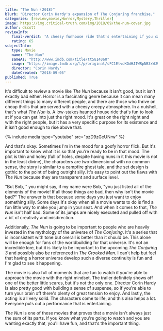 ```yaml
---
title: "The Nun (2018)"
blurb: "Director Corin Hardy's expansion of The Conjuring franchise."
categories: [review,movie,Horror,Mystery,Thriller]
image: https://img.critical-truth.com/img/2018/09/the-nun-cover.jpg
author: dscott
reviewInfo:
   final-verdict: "A cheesy funhouse ride that's entertaining if you can overlook its silliness."
   rating: 65
subjectInfo:
   type: Movie
   name: "The Nun"
   sameAs: "http://www.imdb.com/title/tt5814060"
   image: "https://image.tmdb.org/t/p/original/sFC1ElvoKGdHJIWRpNB3xWJ9lJA.jpg"
   director: "Corin Hardy"
   dateCreated: "2018-09-05"
published: True
---
```



It's difficult to review a movie like *The Nun* because it isn't good, but it isn't exactly bad either. Horror is a fascinating genre because it can mean many different things to many different people, and there are those who thrive on cheap thrills that are served with a cheesy creepy atmosphere. In a nutshell, that's what *The Nun* is. A low-stakes haunted house ride that's fun to look at if you can get into just the right mood. It's great on the right night and with the right people, but it has a very specific purpose for its existence and it isn't good enough to rise above that.

{% include media type="youtube" src="pzD9zGcUNrw" %}

And that's okay. Sometimes I'm in the mood for a goofy horror flick. But it's important to know what it is so that you're ready to be in that mood. The plot is thin and holey (full of holes, despite having nuns in it this movie is not in the least divine), the characters are two-dimensional with no common sense, the story is similar to a campfire ghost tale, and the set design is gothic to the point of being outright silly. It's easy to point out the flaws with *The Nun* because they are transparent and surface level.

"But Bob, " you might say, if my name were Bob, "you just listed all of the elements of the movie! If all those things are bad, then why isn't the movie bad?" The answer is that because some days you just want to enjoy something silly. Some days it's okay when all a movie wants to do is find a fun little way to make you jump in your seat. And when it comes to that, *The Nun* isn't half bad. Some of its jumps are nicely executed and pulled off with a bit of creativity and misdirection. 

Additionally, *The Nun* is going to be important to people who are heavily invested in the mythology of the universe of *The Conjuring*. It's a series that is inconsistent with tone but overall is better than it should be. This alone will be enough for fans of the worldbuilding for that universe. It's not an incredible lore, but it is likely to be important to the upcoming *The Conjuring 3* and possibly also be referenced in *The Crooked Man*. I can't help but feel that having a horror universe develop such a diverse continuity is fun and I'm glad to see it happening. 

The movie is also full of moments that are fun to watch if you're able to approach the movie with the right mindset. The trailer definitely shows off one of the better little scares, but it's not the only one. Director Corin Hardy is also pretty good with building a sense of suspense, so if you're able to turn your brain off there's plenty of great tension to enjoy. And lastly, the acting is all very solid. The characters come to life, and this also helps a lot. Everyone puts out a performance that is entertaining.

*The Nun* is one of those movies that proves that a movie isn't always just the sum of its parts. If you know what you're going to watch and you are wanting exactly that, you'll have fun, and that's the important thing. 